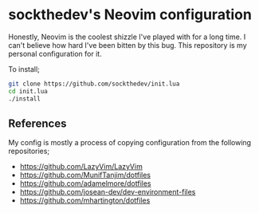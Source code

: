 # sockthedev's Neovim configuration

Honestly, Neovim is the coolest shizzle I've played with for a long time. I can't believe how hard I've been bitten by this bug. This repository is my personal configuration for it.

To install;

```bash
git clone https://github.com/sockthedev/init.lua
cd init.lua
./install
```

## References

My config is mostly a process of copying configuration from the following repositories;

- https://github.com/LazyVim/LazyVim
- https://github.com/MunifTanjim/dotfiles
- https://github.com/adamelmore/dotfiles
- https://github.com/josean-dev/dev-environment-files
- https://github.com/mhartington/dotfiles
